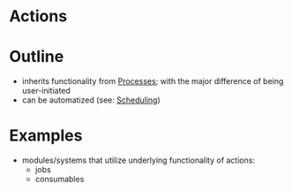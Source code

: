 # Actions

# Outline

- inherits functionality from [Processes](https://www.notion.so/2e5004fa-a82d-43bf-9711-8153e37c67ee); with the major difference of being user-initiated
- can be automatized (see: [Scheduling](https://www.notion.so/11e92677-928e-43e6-abee-1da3ad30cbe6))

# Examples

- modules/systems that utilize underlying functionality of actions:
  - jobs
  - consumables